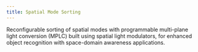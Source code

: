 ```yaml
---
title: Spatial Mode Sorting
---
```

Reconfigurable sorting of spatial modes with programmable multi-plane light conversion (MPLC) built using spatial light modulators, for enhanced object recognition with space-domain awareness applications.
